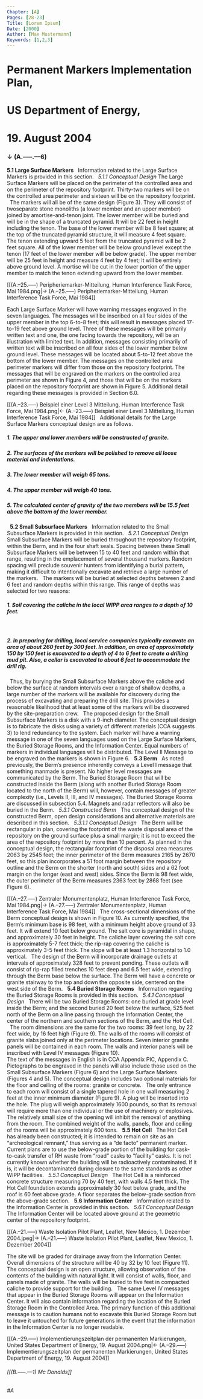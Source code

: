 ```yaml
---
Chapter: [A]
Pages: [28-23]
Title: [Lorem Ipsum]
Date: [2000]
Author: [Max Mustermann]
Keywords: [1,2,3]
---
```


# Permanent Markers Implementation Plan,
# US Department of Energy,
# 19\. August 2004
### ↓ (A.–––.––6)

**5.1 Large Surface Markers**
&nbsp;
Information related to the Large Surface Markers is provided in this section.
&nbsp;
<span style="font-style: italic;">5.1.1 Conceptual Design</span>
The Large Surface Markers will be placed on the perimeter of the controlled area and on the perimeter of the repository footprint. Thirty-two markers will be on the controlled area perimeter and sixteen will be on the repository footprint.
&nbsp;
The markers will all be of the same design (Figure 3). They will consist of twoseparate stone monoliths (a lower member and an upper member) joined by amortise-and-tenon joint. The lower member will be buried and will be in the shape of a truncated pyramid. It will be 22 feet in height including the tenon. The base of the lower member will be 8 feet square; at the top of the truncated pyramid structure, it will measure 4 feet square. The tenon extending upward 5 feet from the truncated pyramid will be 2 feet square. All of the lower member will be below ground level except the tenon (17 feet of the lower member will be below grade). The upper member will be 25 feet in height and measure 4 feet by 4 feet; it will be entirely above ground level. A mortise will be cut in the lower portion of the upper member to match the tenon extending upward from the lower member.

[[(A.–25.–––) Peripheriemarker-Mitteilung, Human Interference Task Force, Mai 1984.png|→ (A.–25.–––) Peripheriemarker-Mitteilung, Human Interference Task Force, Mai 1984]]

Each Large Surface Marker will have warning messages engraved in the seven languages. The messages will be inscribed on all four sides of the upper member in the top 6-to-8 feet; this will result in messages placed 17-to-19 feet above ground level. Three of these messages will be primarily written text and one, the one facing towards the repository, will be an illustration with limited text. In addition, messages consisting primarily of written text will be inscribed on all four sides of the lower member below ground level. These messages will be located about 5-to-12 feet above the bottom of the lower member. The messages on the controlled area perimeter markers will differ from those on the repository footprint. The messages that will be engraved on the markers on the controlled area perimeter are shown in Figure 4, and those that will be on the markers placed on the repository footprint are shown in Figure 5. Additional detail regarding these messages is provided in Section 6.0.

[[(A.–23.–––) Beispiel einer Level 3 Mitteilung, Human Interference Task Force, Mai 1984.png|← (A.–23.–––) Beispiel einer Level 3 Mitteilung, Human Interference Task Force, Mai 1984]]
&nbsp;
Additional details for the Large Surface Markers conceptual design are as follows.
&nbsp;
&nbsp;
##### 1. The upper and lower members will be constructed of granite.
##### 2. The surfaces of the markers will be polished to remove all loose material and indentations.
##### 3. The lower member will weigh 65 tons.
##### 4. The upper member will weigh 40 tons.
##### 5. The calculated center of gravity of the two members will be 15.5 feet above the bottom of the lower member.
&nbsp;
**5.2 Small Subsurface Markers**
&nbsp;
Information related to the Small Subsurface Markers is provided in this section.
&nbsp;
<span style="font-style: italic;">5.2.1 Conceptual Design</span>
Small Subsurface Markers will be buried throughout the repository footprint, within the Berm, and in the four shaft seals. Spacing between these Small Subsurface Markers will be between 15 to 40 feet and random within that range, resulting in the emplacement of several thousand markers. Random spacing will preclude souvenir hunters from identifying a burial pattern, making it difficult to intentionally excavate and retrieve a large number of the markers.
&nbsp;
The markers will be buried at selected depths between 2 and 6 feet and random depths within this range. This range of depths was selected for two reasons:
&nbsp;
&nbsp;
##### 1\. Soil covering the caliche in the local WIPP area ranges to a depth of 10 feet.
&nbsp;
##### 2\. In preparing for drilling, local service companies typically excavate an area of about 260 feet by 300 feet. In addition, an area of approximately 150 by 150 feet is excavated to a depth of 4 to 6 feet to create a drilling mud pit. Also, a cellar is excavated to about 6 feet to accommodate the drill rig.
&nbsp;
Thus, by burying the Small Subsurface Markers above the caliche and below the surface at random intervals over a range of shallow depths, a large number of the markers will be available for discovery during the process of excavating and preparing the drill site. This provides a reasonable likelihood that at least some of the markers will be discovered by the site-preparation crew.
&nbsp;
The proposed design for the Small Subsurface Markers is a disk with a 9-inch diameter. The conceptual design is to fabricate the disks using a variety of different materials (CCA suggests 3) to lend redundancy to the system. Each marker will have a warning message in one of the seven languages used on the Large Surface Markers, the Buried Storage Rooms, and the Information Center. Equal numbers of markers in individual languages will be distributed. The Level II Message to be engraved on the markers is shown in Figure 6.
&nbsp;
**5.3 Berm**
&nbsp;
As noted previously, the Berm’s presence inherently conveys a Level I message that something manmade is present. No higher level messages are communicated by the Berm. The Buried Storage Room that will be constructed inside the Berm (along with another Buried Storage Room located to the north of the Berm) will, however, contain messages of greater complexity (i.e., Levels II, III, and IV messages). The Buried Storage Rooms are discussed in subsection 5.4. Magnets and radar reflectors will also be buried in the Berm.
&nbsp;
<span style="font-style: italic;">5.3.1 Constructed Berm</span>
&nbsp;
The conceptual design of the constructed Berm, open design considerations and alternative materials are described in this section.
&nbsp;
<span style="font-style: italic;">5.3.1.1 Conceptual Design</span>
&nbsp;
The Berm will be rectangular in plan, covering the footprint of the waste disposal area of the repository on the ground surface plus a small margin; it is not to exceed the area of the repository footprint by more than 10 percent. As planned in the conceptual design, the rectangular footprint of the disposal area measures 2063 by 2545 feet; the inner perimeter of the Berm measures 2165 by 2670 feet, so this plan incorporates a 51 foot margin between the repository outline and the Berm on the shorter (north and south) sides and a 62 foot margin on the longer (east and west) sides. Since the Berm is 98 feet wide, the outer perimeter of the Berm measures 2363 feet by 2868 feet (see Figure 6).

[[(A.–27.–––) Zentraler Monumentenplatz, Human Interference Task Force, Mai 1984.png|→ (A.–27.–––) Zentraler Monumentenplatz, Human Interference Task Force, Mai 1984]]
&nbsp;
The cross-sectional dimensions of the Berm conceptual design is shown in Figure 10. As currently specified, the Berm’s minimum base is 98 feet, with a minimum height above ground of 33 feet. It will extend 10 feet below ground. The salt core is pyramidal in shape, and approximately 30 feet in height. The caliche layer covering the salt core is approximately 5-7 feet thick; the rip-rap covering the caliche is approximately 3-5 feet thick. The slope will be at least 1.3 horizontal to 1.0 vertical.
&nbsp;
The design of the Berm will incorporate drainage outlets at intervals of approximately 328 feet to prevent ponding. These outlets will consist of rip-rap filled trenches 10 feet deep and 6.5 feet wide, extending through the Berm base below the surface. The Berm will have a concrete or granite stairway to the top and down the opposite side, centered on the west side of the Berm.
&nbsp;
**5.4 Buried Storage Rooms**
&nbsp;
Information regarding the Buried Storage Rooms is provided in this section.
&nbsp;
<span style="font-style: italic;">5.4.1 Conceptual Design</span>
&nbsp;
There will be two Buried Storage Rooms: one buried at grade level inside the Berm; and the second buried 20 feet below the surface, 525 feet north of the Berm on a line passing through the Information Center, the center of the northern and southern sections of the Berm, and the Hot Cell.
&nbsp;
The room dimensions are the same for the two rooms: 39 feet long, by 22 feet wide, by 16 feet high (Figure 9). The walls of the rooms will consist of granite slabs joined only at the perimeter locations. Seven interior granite panels will be contained in each room. The walls and interior panels will be inscribed with Level IV messages (Figure 10).  
The text of the messages in English is in CCA Appendix PIC, Appendix C. Pictographs to be engraved in the panels will also include those used on the Small Subsurface Markers (Figure 6) and the Large Surface Markers (Figures 4 and 5). The conceptual design includes two optional materials for the floor and ceiling of the rooms: granite or concrete.
&nbsp;
The only entrance to each room will consist of a single tapered hole in one wall measuring 2 feet at the inner minimum diameter (Figure 9). A plug will be inserted into the hole. The plug will weigh approximately 1600 pounds, so that its removal will require more than one individual or the use of machinery or explosives. The relatively small size of the opening will inhibit the removal of anything from the room. The combined weight of the walls, panels, floor and ceiling of the rooms will be approximately 600 tons.
&nbsp;
**5.5 Hot Cell**
&nbsp;
The Hot Cell has already been constructed; it is intended to remain on site as an “archeological remnant,” thus serving as a “de facto” permanent marker. Current plans are to use the below-grade portion of the building for cask-to-cask transfer of RH waste from “road” casks to “facility” casks. It is not currently known whether the building will be radioactively contaminated. If it is, it will be decontaminated during closure to the same standards as other WIPP facilities.
&nbsp;
<span style="font-style: italic;">5.5.1 Conceptual Design</span>
&nbsp;
The Hot Cell is a reinforced concrete structure measuring 70 by 40 feet, with walls 4.5 feet thick. The Hot Cell foundation extends approximately 30 feet below grade, and the roof is 60 feet above grade. A floor separates the below-grade section from the above-grade section.
&nbsp;
**5.6 Information Center**
&nbsp;
Information related to the Information Center is provided in this section.
&nbsp;
<span style="font-style: italic;">5.6.1 Conceptual Design</span>
The Information Center will be located above ground at the geometric center of the repository footprint.

[[(A.–21.–––) Waste Isolation Pilot Plant, Leaflet, New Mexico, 1. Dezember 2004.jpeg|→ (A.–21.–––) Waste Isolation Pilot Plant, Leaflet, New Mexico, 1. Dezember 2004]]

The site will be graded for drainage away from the Information Center. Overall dimensions of the structure will be 40 by 32 by 10 feet (Figure 11). The conceptual design is an open structure, allowing observation of the contents of the building with natural light. It will consist of walls, floor, and panels made of granite. The walls will be buried to five feet in compacted caliche to provide support for the building.
&nbsp;
The same Level IV messages that appear in the Buried Storage Rooms will appear on the Information Center. It will also contain information regarding the location of the Buried Storage Room in the Controlled Area. The primary function of this additional message is to caution humans not to excavate this Buried Storage Room but to leave it untouched for future generations in the event that the information in the Information Center is no longer readable.

[[(A.–29.–––) Implementierungszeitplan der permanenten Markierungen, United States Department of Energy, 19. August 2004.png|← (A.–29.–––) Implementierungszeitplan der permanenten Markierungen, United States Department of Energy, 19. August 2004]]


###### [[(B.–––.––1) Mc Donalds]]
###### #A